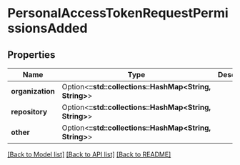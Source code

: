 # PersonalAccessTokenRequestPermissionsAdded

## Properties

Name | Type | Description | Notes
------------ | ------------- | ------------- | -------------
**organization** | Option<**::std::collections::HashMap<String, String>**> |  | [optional]
**repository** | Option<**::std::collections::HashMap<String, String>**> |  | [optional]
**other** | Option<**::std::collections::HashMap<String, String>**> |  | [optional]

[[Back to Model list]](../README.md#documentation-for-models) [[Back to API list]](../README.md#documentation-for-api-endpoints) [[Back to README]](../README.md)


